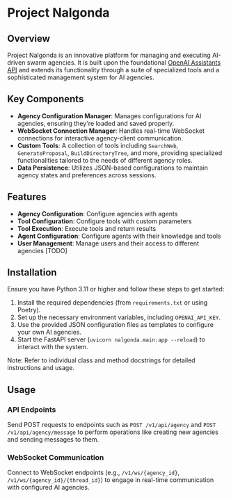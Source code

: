 # Project Nalgonda

## Overview

Project Nalgonda is an innovative platform for managing and executing AI-driven swarm agencies.
It is built upon the foundational [OpenAI Assistants API](https://platform.openai.com/docs/assistants/overview)
and extends its functionality through a suite of specialized tools and a sophisticated management system for AI agencies.

## Key Components

- **Agency Configuration Manager**: Manages configurations for AI agencies, ensuring they're loaded and saved properly.
- **WebSocket Connection Manager**: Handles real-time WebSocket connections for interactive agency-client communication.
- **Custom Tools**: A collection of tools including `SearchWeb`, `GenerateProposal`, `BuildDirectoryTree`, and more,
providing specialized functionalities tailored to the needs of different agency roles.
- **Data Persistence**: Utilizes JSON-based configurations to maintain agency states and preferences across sessions.

## Features

- **Agency Configuration**: Configure agencies with agents
- **Tool Configuration**: Configure tools with custom parameters
- **Tool Execution**: Execute tools and return results
- **Agent Configuration**: Configure agents with their knowledge and tools
- **User Management**: Manage users and their access to different agencies [TODO]

## Installation

Ensure you have Python 3.11 or higher and follow these steps to get started:

1. Install the required dependencies (from `requirements.txt` or using Poetry).
2. Set up the necessary environment variables, including `OPENAI_API_KEY`.
3. Use the provided JSON configuration files as templates to configure your own AI agencies.
4. Start the FastAPI server (`uvicorn nalgonda.main:app --reload`) to interact with the system.

Note: Refer to individual class and method docstrings for detailed instructions and usage.

## Usage

### API Endpoints

Send POST requests to endpoints such as `POST /v1/api/agency` and `POST /v1/api/agency/message` to perform operations
like creating new agencies and sending messages to them.

### WebSocket Communication

Connect to WebSocket endpoints (e.g., `/v1/ws/{agency_id}`, `/v1/ws/{agency_id}/{thread_id}`)
to engage in real-time communication with configured AI agencies.
